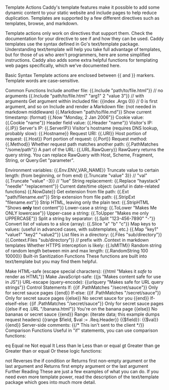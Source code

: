 Template Actions
Caddy's template features make it possible to add some dynamic content to your static website and include pages to help reduce duplication. Templates are supported by a few different directives such as templates, browse, and markdown.

Template actions only work on directives that support them. Check the documentation for your directive to see if and how they can be used.
Caddy templates use the syntax defined in Go's text/template package. Understanding text/template will help you take full advantage of templates, but for those of us who aren't programmers, here are some simplified instructions. Caddy also adds some extra helpful functions for templating web pages specifically, which we've documented here.

Basic Syntax
Template actions are enclosed between {{ and }} markers. Template words are case-sensitive.

Common Functions
Include another file:
{{.Include "path/to/file.html"}}  // no arguments
{{.Include "path/to/file.html" "arg1" 2 "value 3"}}  // with arguments
Get argument within included file:
{{index .Args 0}} // 0 is first argument, and so on
Include and render a Markdown file: (not needed in markdown middleware)
{{.Markdown "path/to/file.md"}}
Show current timestamp: (format)
{{.Now "Monday, 2 Jan 2006"}}
Cookie value:
{{.Cookie "name"}}
Header field value:
{{.Header "name"}}
Visitor's IP:
{{.IP}}
Server's IP:
{{.ServerIP}}
Visitor's hostname (requires DNS lookup, probably slow):
{{.Hostname}}
Request URI:
{{.URI}}
Host portion of request:
{{.Host}}
Port portion of request:
{{.Port}}
Request method:
{{.Method}}
Whether request path matches another path:
{{.PathMatches "/some/path"}}
A part of the URL:
{{.URL.RawQuery}}
RawQuery returns the query string. You can replace RawQuery with Host, Scheme, Fragment, String, or Query.Get "parameter".

Environment variables:
{{.Env.ENV_VAR_NAME}}
Truncate value to certain length: (from beginning, or from end)
{{.Truncate "value" 3}}  // "val"
{{.Truncate "value" -3}} // "lue"
String replacement:
{{.Replace "haystack" "needle" "replacement"}}
Current date/time object: (useful in date-related functions)
{{.NowDate}}
Get extension from file path:
{{.Ext "path/filename.ext"}}
Strip extension from file path:
{{.StripExt "filename.ext"}}
Strip HTML, leaving only the plain text:
{{.StripHTML "Shows <b>only</b> text content"}}
Lower-case a string:
{{.ToLower "Makes Me ONLY lowercase"}}
Upper-case a string:
{{.ToUpper "Makes me only UPPERCASE"}}
Split a string by separator:
{{.Split "123-456-7890" "-"}}
Convert list of values to a slice (array):
{{.Slice "a" "b" "c"}}
Map keys to values: (useful in advanced cases, with subtemplates, etc.)
{{.Map "key1" "value1" "key2" "value2"}}
List files in a directory:
{{.Files "sub/directory"}}
{{.Context.Files "sub/directory"}} // prefix with .Context in markdown templates
Whether HTTPS interception is likely:
{{.IsMITM}}
Random string of random length between min and max length:
{{.RandomString 100 10000}}
Built-in Sanitization Functions
These functions are built into text/template but you may find them helpful.

Make HTML-safe (escape special characters):
{{html "Makes it <i>safe</i> to render as HTML"}}
Make JavaScript-safe:
{{js "Makes content safe for use in JS"}}
URL-escape (query-encode):
{{urlquery "Makes safe for URL query strings"}}
Control Statements
If:
{{if .PathMatches "/secret/sauce"}}
	Only for secret sauce pages
{{end}}
If-else:
{{if .PathMatches "/secret/sauce"}}
	Only for secret sauce pages
{{else}}
	No secret sauce for you
{{end}}
If-elseif-else:
{{if .PathMatches "/secret/sauce"}}
	Only for secret sauce pages
{{else if eq .URL "/banana.html"}}
	You're on the banana page
{{else}}
	No bananas or secret sauce
{{end}}
Range: (iterate data; this example dumps request headers)
{{range $field, $val := .Req.Header}}
    {{$field}}: {{$val}}
{{end}}
Server-side comments:
{{/* This isn't sent to the client */}}
Comparison Functions
Useful in "if" statements, you can use comparison functions:

eq Equal
ne Not equal
lt Less than
le Less than or equal
gt Greater than
ge Greater than or equal
Or these logic functions:

not Reverses the if condition
or Returns first non-empty argument or the last argument
and Returns first empty argument or the last argument
Further Reading
These are just a few examples of what you can do. If you need even more template power, read the description of the text/template package which goes into much more detail.